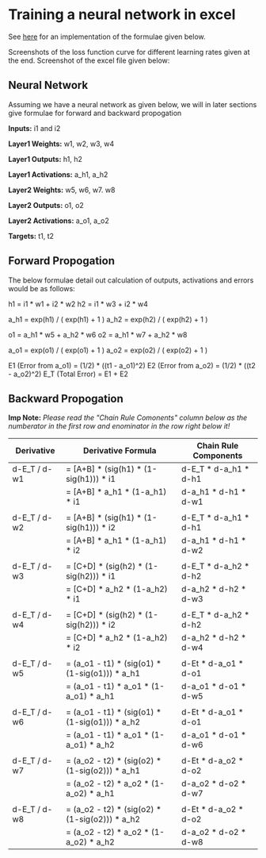 

# Training a neural network in excel

See [here](https://docs.google.com/spreadsheets/d/1TFFpHnyvWdSU_Ql9Et7SKmbfh2FQzmf4aM_nZvxrEHc/edit?usp=sharing) for an implementation of the formulae given below.

Screenshots of the loss function curve for different learning rates given at the end.
Screenshot of the excel file given below:


## Neural Network
Assuming we have a neural network as given below, we will in later sections give formulae for forward and backward propogation

**Inputs:** i1 and i2

**Layer1 Weights:** w1, w2, w3, w4

**Layer1 Outputs:** h1, h2

**Layer1 Activations:** a\_h1, a\_h2

**Layer2 Weights:** w5, w6, w7. w8

**Layer2 Outputs:** o1, o2

**Layer2 Activations:** a\_o1, a\_o2

**Targets:** t1, t2



## Forward Propogation

The below formulae detail out calculation of outputs, activations and errors would be as follows:

h1 = i1 * w1  +  i2 * w2
h2 = i1 * w3  +  i2 * w4

a\_h1 = exp(h1)  /  ( exp(h1) + 1 )
a\_h2 = exp(h2)  /  ( exp(h2) + 1 )

o1 = a\_h1 \* w5  +  a\_h2 \* w6
o2 = a\_h1 \* w7  +  a\_h2 \* w8

a\_o1 = exp(o1)  /  ( exp(o1) + 1 )
a\_o2 = exp(o2)  /  ( exp(o2) + 1 )


E1 (Error from a\_o1)  =  (1/2) \* ((t1 - a\_o1)^2)
E2 (Error from a\_o2)  =  (1/2) \* ((t2 - a\_o2)^2)
E\_T (Total Error)      =  E1 + E2



## Backward Propogation

**Imp Note:** _Please read the "Chain Rule Comonents" column below as the numberator in the first row and enominator in the row right below it!_


Derivative    | Derivative Formula                                 | Chain Rule Components
--------------|----------------------------------------------------|---------------------------------
d-E\_T / d-w1 | = [A+B] * (sig(h1) * (1-sig(h1))) * i1             | d-E\_T   \*  d-a\_h1  \*  d-h1
	      | = [A+B] * a\_h1 * (1-a\_h1) * i1	           | d-a\_h1  \*  d-h1     \*  d-w1
	      |	                                                   | 
d-E\_T / d-w2 | = [A+B] * (sig(h1) * (1-sig(h1))) * i2		   | d-E\_T   \*  d-a\_h1  \*  d-h1
	      | = [A+B] * a\_h1 * (1-a\_h1) * i2		   | d-a\_h1  \*  d-h1     \*  d-w2
	      |   						   | 
d-E\_T / d-w3 | = [C+D] * (sig(h2) * (1-sig(h2))) * i1		   | d-E\_T   \*  d-a\_h2  \*  d-h2
	      | = [C+D] * a\_h2 * (1-a\_h2) * i1		   | d-a\_h2  \*  d-h2     \*  d-w3
	      |   						   | 
d-E\_T / d-w4 | = [C+D] * (sig(h2) * (1-sig(h2))) * i2		   | d-E\_T   \*  d-a\_h2  \*  d-h2
	      | = [C+D] * a\_h2 * (1-a\_h2) * i2		   | d-a\_h2  \*  d-h2     \*  d-w4
	      |   						   | 
d-E\_T / d-w5 | = (a\_o1 - t1) * (sig(o1) * (1-sig(o1))) * a\_h1   | d-Et     \*  d-a\_o1  \*  d-o1
	      | = (a\_o1 - t1) * a\_o1 * (1-a\_o1) * a\_h1	   | d-a\_o1  \*  d-o1     \*  d-w5
	      |   						   | 
d-E\_T / d-w6 | = (a\_o1 - t1) * (sig(o1) * (1-sig(o1))) * a\_h2   | d-Et     \*  d-a\_o1  \*  d-o1
	      | = (a\_o1 - t1) * a\_o1 * (1-a\_o1) * a\_h2	   | d-a\_o1  \*  d-o1     \*  d-w6
	      |   						   | 
d-E\_T / d-w7 | = (a\_o2 - t2) * (sig(o2) * (1-sig(o2))) * a\_h1   | d-Et     \*  d-a\_o2  \*  d-o2
	      | = (a\_o2 - t2) * a\_o2 * (1-a\_o2) * a\_h1	   | d-a\_o2  \*  d-o2     \*  d-w7
	      |   						   | 
d-E\_T / d-w8 | = (a\_o2 - t2) * (sig(o2) * (1-sig(o2))) * a\_h2   | d-Et     \*  d-a\_o2  \*  d-o2
	      | = (a\_o2 - t2) * a\_o2 * (1-a\_o2) * a\_h2	   | d-a\_o2  \*  d-o2     \*  d-w8





